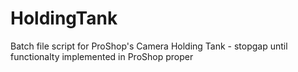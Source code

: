 HoldingTank
===========

Batch file script for ProShop's Camera Holding Tank - stopgap until functionalty implemented in ProShop proper
